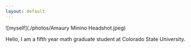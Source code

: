 ```yaml
---
layout: default
---
```



![myself](./photos/Amaury Minino Headshot.jpeg)

Hello, I am a fifth year math graduate student at Colorado State University.

